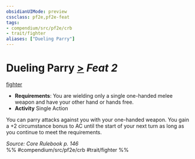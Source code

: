 ```yaml
---
obsidianUIMode: preview
cssclass: pf2e,pf2e-feat
tags:
- compendium/src/pf2e/crb
- trait/fighter
aliases: ["Dueling Parry"]
---
```

# Dueling Parry  [>](../../Rules/core-rulebook/chapter-9-playing-the-game.md#Actions "Single Action") *Feat 2*  
[fighter](../../Rules/traits/fighter.md)  

- **Requirements**: You are wielding only a single one-handed melee weapon and have your other hand or hands free.
- **Activity** Single Action

You can parry attacks against you with your one-handed weapon. You gain a +2 circumstance bonus to AC until the start of your next turn as long as you continue to meet the requirements.

*Source: Core Rulebook p. 146*  
%% #compendium/src/pf2e/crb #trait/fighter %%